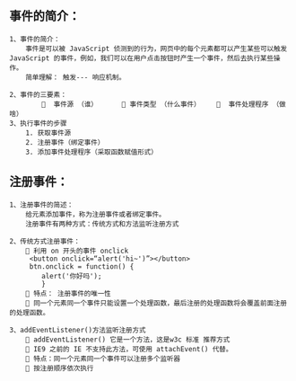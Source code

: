 
## 事件的简介：
    1、事件的简介：
        事件是可以被 JavaScript 侦测到的行为，网页中的每个元素都可以产生某些可以触发 JavaScript 的事件，例如，我们可以在用户点击按钮时产生一个事件，然后去执行某些操作。
        简单理解： 触发--- 响应机制。

    2、事件的三要素：
              事件源 （谁）       事件类型 （什么事件）      事件处理程序 （做啥）
    3、执行事件的步骤
        1. 获取事件源
        2. 注册事件（绑定事件）
        3. 添加事件处理程序（采取函数赋值形式）

## 注册事件：
    1、注册事件的简述：
        给元素添加事件，称为注册事件或者绑定事件。
        注册事件有两种方式：传统方式和方法监听注册方式

    2、传统方式注册事件：
         利用 on 开头的事件 onclick 
         <button onclick=“alert('hi~')”></button>
         btn.onclick = function() {
            alert('你好吗');
            } 
         特点： 注册事件的唯一性
         同一个元素同一个事件只能设置一个处理函数，最后注册的处理函数将会覆盖前面注册的处理函数。

    3、addEventListener()方法监听注册方式
         addEventListener() 它是一个方法，这是w3c 标准 推荐方式
         IE9 之前的 IE 不支持此方法，可使用 attachEvent() 代替。
         特点：同一个元素同一个事件可以注册多个监听器
         按注册顺序依次执行








